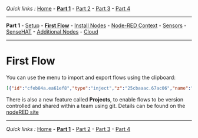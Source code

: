 *Quick links :*
[Home](/README.md) - [**Part 1**](/part1/README.md) - [Part 2](/part2/README.md) - [Part 3](/part3/README.md) - [Part 4](/part4/README.md)
***
**Part 1** - [Setup](/part1/PREREQ.md) - [**First Flow**](/part1/FIRSTFLOW.md) - [Install Nodes](/part1/INSTALLNODE.md) - [Node-RED Context](/part1/CONTEXT.md) - [Sensors](/part1/SENSORS.md) - [SenseHAT](/part1/SENSEHAT.md) - [Additional Nodes](/part1/ADDITIONALNODES.md) - [Cloud](/part1/IOTCLOUD.md)
***

# First Flow

You can use the menu to import and export flows using the clipboard:

``` json
[{"id":"cfeb84a.ea61ef8","type":"inject","z":"25cbaaac.67ac06","name":"","topic":"","payload":"","payloadType":"date","repeat":"30","crontab":"","once":false,"onceDelay":0.1,"x":170,"y":200,"wires":[["624368e5.550d88"]]},{"id":"624368e5.550d88","type":"debug","z":"25cbaaac.67ac06","name":"","active":true,"tosidebar":true,"console":false,"tostatus":false,"complete":"false","x":420,"y":200,"wires":[]}]
```

There is also a new feature called **Projects**, to enable flows to be version controlled and shared within a team using git.  Details can be found on the [nodeRED site](https://nodered.org/docs/user-guide/projects/)

***
*Quick links :*
[Home](/README.md) - [**Part 1**](/part1/README.md) - [Part 2](/part2/README.md) - [Part 3](/part3/README.md) - [Part 4](/part4/README.md)
